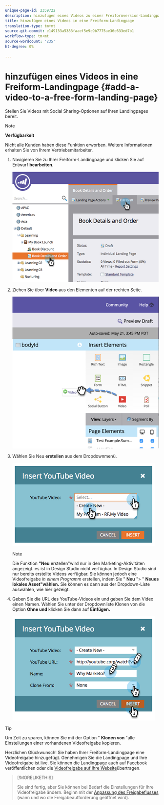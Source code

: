 ```yaml
---
unique-page-id: 2359722
description: hinzufügen eines Videos zu einer Freiformversion-Landingpage - Marketing Docs - Produktdokumentation
title: hinzufügen eines Videos in eine Freiform-Landingpage
translation-type: tm+mt
source-git-commit: e149133a5383faaef5e9c9b7775ae36e633ed7b1
workflow-type: tm+mt
source-wordcount: '235'
ht-degree: 0%

---
```



# hinzufügen eines Videos in eine Freiform-Landingpage {#add-a-video-to-a-free-form-landing-page}

Stellen Sie Videos mit Social Sharing-Optionen auf Ihren Landingpages bereit.

>[!NOTE]
>
>**Verfügbarkeit**
>
>Nicht alle Kunden haben diese Funktion erworben. Weitere Informationen erhalten Sie von Ihrem Vertriebsmitarbeiter.

1. Navigieren Sie zu Ihrer Freiform-Landingpage und klicken Sie auf Entwurf **bearbeiten**.

   ![](assets/image2014-9-17-11-3a28-3a51.png)

1. Ziehen Sie über **Video** aus den Elementen auf der rechten Seite.

   ![](assets/image2015-5-21-15-3a46-3a34.png)

1. Wählen Sie Neu **erstellen** aus dem Dropdownmenü.

   ![](assets/image2014-9-17-11-3a29-3a8.png)

   >[!NOTE]
   >
   >Die Funktion **&quot;Neu** erstellen&quot;wird nur in den Marketing-Aktivitäten angezeigt. es ist in Design Studio nicht verfügbar. In Design Studio sind nur bereits erstellte Videos verfügbar. Sie können jedoch eine Videofreigabe *in einem Programm* erstellen, indem Sie &quot; **Neu** &quot;> &quot; **Neues lokales Asset&quot;wählen.** Sie können es dann aus der Dropdown-Liste auswählen, wie hier gezeigt.

1. Geben Sie die URL des YouTube-Videos ein und geben Sie dem Video einen Namen. Wählen Sie unter der Dropdownliste Klonen von die Option **Ohne und** klicken Sie dann auf **Einfügen.**

   ![](assets/image2014-9-17-11-3a29-3a15.png)

>[!TIP]
>
>Um Zeit zu sparen, können Sie mit der Option &quot; **Klonen von** &quot;alle Einstellungen einer vorhandenen Videofreigabe kopieren.

Herzlichen Glückwunsch! Sie haben Ihrer Freiform-Landingpage eine Videofreigabe hinzugefügt. Genehmigen Sie die Landingpage und Ihre Videofreigabe ist live. Sie können die Landingpage auch auf Facebook [](../../../../product-docs/demand-generation/facebook/publish-landing-pages-to-facebook.md) veröffentlichen oder die [Videofreigabe auf Ihre Website](../../../../product-docs/demand-generation/social/social-functions/deploy-social-on-your-website.md)übertragen.

>[!MORELIKETHIS]
>
>Sie sind fertig, aber Sie können bei Bedarf die Einstellungen für Ihre Videofreigabe ändern. Beginn mit der [Anpassung des Freigabeflusses](../../../../product-docs/demand-generation/social/configuring-social-actions/customize-video-share-flow.md) (wann und wo die Freigabeaufforderung geöffnet wird).

